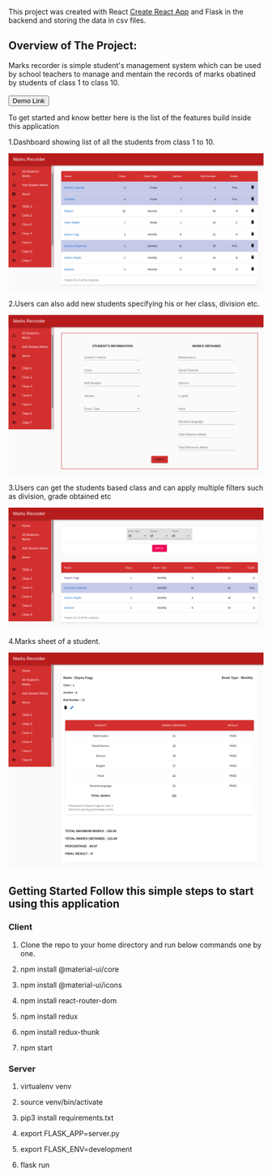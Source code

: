 This project was created  with  React [Create React App](https://github.com/facebook/create-react-app)
and Flask in the backend and storing the data in csv files.


## Overview of The Project:
Marks recorder is simple student's management system which can be used by school teachers to manage and mentain the records of marks obatined by students of class 1 to class 10.
<br>
<br>
<a href =  "http://marksrecorder.smullalkar.tech">
  <button style = "background:red,padding:5px">Demo Link</button>
</a>

To get started and know better here is the list of the features build inside this application

1.Dashboard showing list of all the students from class 1 to 10.
<p> <img src  = "/marks_recorder/public/allstudents.png"> </p>

2.Users can also add new students specifying his or her class, division etc.
<p> <img src  = "/marks_recorder/public/addstudentform.png"> </p>

3.Users can get the students based class and can apply multiple filters such as division, grade obtained etc
<p> <img src  = "/marks_recorder/public/class.png"> </p>

4.Marks sheet of a student.
<p> <img src  = "/marks_recorder/public/markscard.png"> </p>

## Getting Started Follow this simple steps to start using this application

### Client

1.   Clone the repo to your home directory and run below commands one by one.

2.   npm install @material-ui/core

3.   npm install @material-ui/icons

4.   npm install react-router-dom

5.   npm install redux

6.   npm install redux-thunk

7.   npm start

### Server

1.   virtualenv venv

2.   source venv/bin/activate

3.   pip3 install requirements.txt

4.   export FLASK_APP=server.py

5.   export FLASK_ENV=development

4.   flask run

